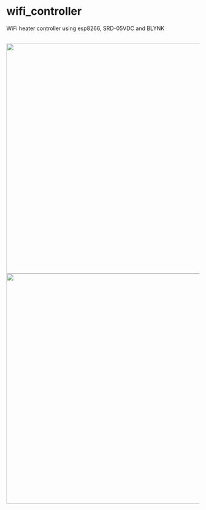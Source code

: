 # wifi_controller
WiFi heater controller using esp8266, SRD-05VDC and BLYNK
</br>
</br>

<img src="/doc/image1.PNG" height="600">
</br>
<img src="/doc/image2.PNG" height="600">
